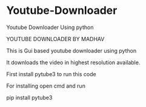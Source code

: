 # Youtube-Downloader
Youtube Downloader Using python

YOUTUBE DOWNLOADER BY MADHAV

This is Gui based youtube downloader using python

It downloads the video in highest resolution available.

First install pytube3 to run this code

For installing open cmd and run

pip install pytube3

